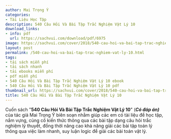 ```yaml
---
author: Mai Trọng Ý
categories:
- Tài Liệu Học Tập
description: 540 Câu Hỏi Và Bài Tập Trắc Nghiệm Vật Lý 10
download_links:
- info: pdf
  url: https://sachvui.com/download/pdf/6975
image: https://sachvui.com/cover/2018/540-cau-hoi-va-bai-tap-trac-nghiem-vat-ly-10-mai-trong-y.jpg
layout: post
permalink: /540-cau-hoi-va-bai-tap-trac-nghiem-vat-ly-10.html
tags:
- tải sách miễn phí
- tải sách nhanh
- tải ebooks miễn phí
- pdf miễn phí
- 540 Câu Hỏi Và Bài Tập Trắc Nghiệm Vật Lý 10 ebook
- 540 Câu Hỏi Và Bài Tập Trắc Nghiệm Vật Lý 10 pdf
thumbnail_url: https://sachvui.com/cover/2018/540-cau-hoi-va-bai-tap-trac-nghiem-vat-ly-10-mai-trong-y.jpg
title: 540 Câu Hỏi Và Bài Tập Trắc Nghiệm Vật Lý 10
---
```


 <div class="item-desc text-justify"> <p>Cuốn sách "<strong>540 Câu Hỏi Và Bài Tập Trắc Nghiệm Vật Lý 10</strong>" (<strong><em>Có đáp án)</em></strong> của tác giả Mai Trọng Ý biên soạn nhằm giúp các em có tài liệu để học tập, nắm vựng, củng cố kiến thức thông qua các bài tập dạng câu hỏi trắc nghiệm lý thuyết, đồng thời nâng cao khả năng giải các bài tập toán lý thông qua việc làm nhanh, suy luận logic để giải các bài toán vật lý.</p> </div>